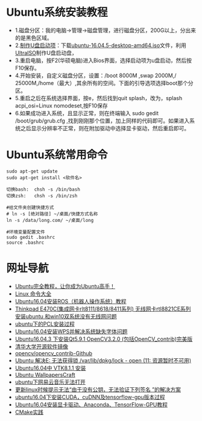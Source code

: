 # Ubuntu系统安装教程
- 1.磁盘分区：我的电脑->管理->磁盘管理，进行磁盘分区，200G以上，分出来的是黑色区域。
- 2.[制作U盘启动项](https://blog.csdn.net/yaoyut/article/details/78003061)：下载[ubuntu-16.04.5-desktop-amd64.iso](https://blog.51cto.com/13669226/2145171)文件，利用[UltraISO](https://www.baidu.com/link?url=CgjOghuhQnzMD7pHeymjaGmvXzI4dW5OOgNebyTk-jXmOh4HJUDb6ohHt7HP4Q_pv7iqLD9mDv7IiTAho0anF_&wd=&eqid=ce6f84f400000b3d000000065d01febd)制作U盘启动盘，
- 3.重启电脑，按F2(华硕电脑)进入Bios界面，选择启动项为u盘启动，然后按F10保存。
- 4.开始安装，自定义磁盘分区，设置：/boot 8000M ,swap 2000M,/ 25000M,/home（最大）,其余所有的空间。下面的引导选项选择boot那个分区。
- 5.重启之后在系统选择界面，按e，然后找到quit splash，改为，splash acpi_osi=Linux nomodeset,按F10保存
- 6.如果成功进入系统，且显示正常，则在终端输入 sudo gedit /boot/grub/grub.cfg  ,找到刚刚那个位置，加上同样的代码即可。如果进入系统之后显示分辨率不正常，则在附加驱动中选择显卡驱动，然后重启即可。



# Ubuntu系统常用命令
```shell
sudo apt-get update
sudo apt-get install <软件名>

切换bash:  chsh -s /bin/bash
切换zsh:   chsh -s /bin/zsh

#给文件夹创建快捷方式
# ln -s [绝对路径] ~/桌面/快捷方式名称
ln -s /data/long.com/ ~/桌面/long

#环境变量配置文件
sudo gedit .bashrc
source .bashrc
```
# 网址导航
- [Ubuntu完全教程，让你成为Ubuntu高手！](https://blog.csdn.net/qq_19998189/article/details/78566486)
- [Linux 命令大全](https://www.runoob.com/linux/linux-command-manual.html)
- [Ubuntu16.04安装ROS（机器人操作系统）教程](https://blog.csdn.net/m0_38087936/article/details/81484889)
- [Thinkpad E470C(集成网卡rlt8111/8618/8411系列) 无线网卡rtl8821CE系列 安装ubuntu 和win10双系统没有无线网问题](https://blog.csdn.net/fljhm/article/details/79281655)
- [ubuntu下的PCL安装过程](https://blog.csdn.net/mush_room/article/details/78339578)
- [Ubuntu16.04安装WPS并解决系统缺失字体问题](https://blog.csdn.net/u012177641/article/details/78547351)
- [Ubuntu16.04.3 下安装Qt5.9.1 OpenCV3.2.0 (包括OpenCV_contrib)完美版](https://blog.csdn.net/Chang_Shuang/article/details/78239660)
- [清华大学开源软件镜像](https://mirrors.tuna.tsinghua.edu.cn/)
- [opencv/opencv_contrib-Github](https://github.com/opencv/opencv_contrib/releases)
- [Ubuntu 解决E: 无法获得锁 /var/lib/dpkg/lock - open (11: 资源暂时不可用)](https://blog.csdn.net/demonliuhui/article/details/77488296)
- [Ubuntu16.04中 VTK8.1.1 安装](https://blog.csdn.net/dell5200/article/details/81142951?utm_source=blogxgwz8)
- [Ubuntu WallpapersCraft](https://wallpaperscraft.com/tag/ubuntu/1920x1080)
- [ubuntu下网易云音乐无法打开](https://blog.csdn.net/Handoking/article/details/81026651)
- [更新linux时候提示无法“由于没有公钥，无法验证下列签名 ”的解决方案](https://blog.csdn.net/loovejava/article/details/21837935)
- [ubuntu16.04下安装CUDA，cuDNN及tensorflow-gpu版本过程](https://blog.csdn.net/u014595019/article/details/53732015)
- [Ubuntu16.04安装显卡驱动、Anaconda、TensorFlow-GPU教程](https://www.jianshu.com/p/38f4a1944242)
- [CMake实践](https://blog.csdn.net/xyz599/article/details/53606149)
